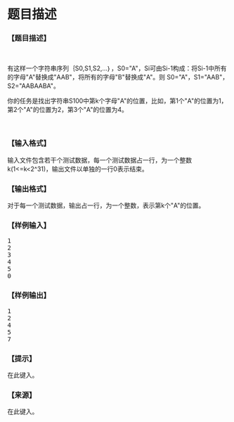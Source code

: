# 题目描述


<h3>
【题目描述】
</h3>
<p>
<br/>
</p>
<p>
有这样一个字符串序列｛S0,S1,S2,...｝，S0=&#34;A&#34;，Si可由S<span style="font-size:14px;">i-1</span>构成：将S<span style="font-size:14px;">i-1</span>中所有的字母&#34;A&#34;替换成&#34;AAB&#34;，将所有的字母&#34;B&#34;替换成&#34;A&#34;。则 S0=&#34;A&#34;，S1=&#34;AAB&#34;，S2=&#34;AABAABA&#34;。
</p>
<p>
你的任务是找出字符串S100中第k个字母&#34;A&#34;的位置，比如，第1个&#34;A&#34;的位置为1，第2个&#34;A&#34;的位置为2，第3个&#34;A&#34;的位置为4。          
</p>
<p>
<br/>
</p>
<h3>
【输入格式】
</h3>
<p>
输入文件包含若干个测试数据，每一个测试数据占一行，为一个整数k(1&lt;=k&lt;2^31)，输出文件以单独的一行0表示结束。
</p>
<h3>
【输出格式】
</h3>
<p>
对于每一个测试数据，输出占一行，为一个整数，表示第k个&#34;A&#34;的位置。
</p>
<h3>
【样例输入】
</h3>
<pre>1
2
3
4
5
0
</pre>
<h3>
【样例输出】
</h3>
<pre>1
2
4
5
7</pre>
<h3>
【提示】
</h3>
<p>
在此键入。
</p>
<h3>
【来源】
</h3>
<p>
在此键入。
</p>
